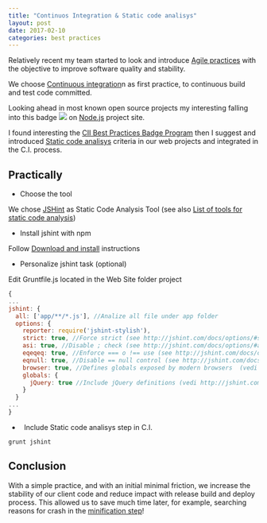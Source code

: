 ```yaml
---
title: "Continuos Integration & Static code analisys"
layout: post
date: 2017-02-10
categories: best practices
---
```


Relatively recent my team started to look and introduce [Agile practices](https://en.wikipedia.org/wiki/Category:Agile_software_development) with the objective to improve software quality and stability.

We choose [Continuous integration](https://en.wikipedia.org/wiki/Continuous_integration)n as first practice, to continuous build and test code committed.

Looking ahead in most known open source projects my interesting falling into this badge <a href="https://bestpractices.coreinfrastructure.org/"> <img src="https://bestpractices.coreinfrastructure.org/projects/1/badge"></a> on [Node.js](https://github.com/nodejs/node) project site.

I found interesting the [CII Best Practices Badge Program](https://bestpractices.coreinfrastructure.org/) then I suggest and introduced [Static code analisys](https://github.com/linuxfoundation/cii-best-practices-badge/blob/master/doc/criteria.md#analysis) criteria in our web projects and integrated in the C.I. process.

## Practically

*   Choose the tool

We chose [JSHint](http://jshint.com/about/) as Static Code Analysis Tool (see also [List of tools for static code analysis](https://en.wikipedia.org/wiki/List_of_tools_for_static_code_analysis))
  
*   Install jshint with npm

Follow [Download and install](http://jshint.com/install/) instructions

*   Personalize jshint task (optional)

Edit Gruntfile.js located in the Web Site folder project

```javascript
{
...
jshint: {
  all: ['app/**/*.js'], //Analize all file under app folder
  options: {
    reporter: require('jshint-stylish'),
    strict: true, //Force strict (see http://jshint.com/docs/options/#strict)
    asi: true, //Disable ; check (see http://jshint.com/docs/options/#asi)
    eqeqeq: true, //Enforce === o !== use (see http://jshint.com/docs/options/#eqeqeq)
    eqnull: true, //Disable == null control (see http://jshint.com/docs/options/#eqnull)
    browser: true, //Defines globals exposed by modern browsers  (vedi http://jshint.com/docs/options/#browser)
    globals: {
      jQuery: true //Include jQuery definitions (vedi http://jshint.com/docs/options/#jquery)
    }
  }
...
}
```

*   Include Static code analisys step in C.I.

```
grunt jshint
```

## Conclusion

With a simple practice, and with an initial minimal friction, we increase the stability of our client code and reduce impact with release build and deploy process. This allowed us to save much time later, for example, searching reasons for crash in the [minification step](https://en.wikipedia.org/wiki/Minification_(programming))!
